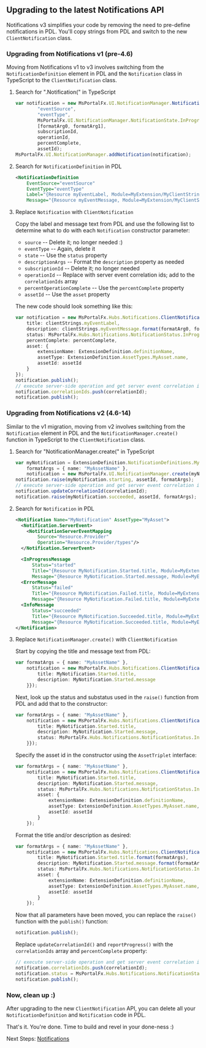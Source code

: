 
## Upgrading to the latest Notifications API

Notifications v3 simplifies your code by removing the need to pre-define notifications in PDL. You'll copy strings from PDL and switch to the new `ClientNotification` class.

### Upgrading from Notifications v1 (pre-4.6)

Moving from Notifications v1 to v3 involves switching from the `NotificationDefinition` element in PDL and the `Notification` class in TypeScript to the `ClientNotification` class.

1. Search for ".Notification(" in TypeScript

   ```ts
   var notification = new MsPortalFx.UI.NotificationManager.Notification(
           "eventSource",
           "eventType",
           MsPortalFx.UI.NotificationManager.NotificationState.InProgress,
           [formatArg0, formatArg1],
           subscriptionId,
           operationId,
           percentComplete,
           assetId);
   MsPortalFx.UI.NotificationManager.addNotification(notification);
   ```

2. Search for `NotificationDefinition` in PDL

   ```xml
   <NotificationDefinition
       EventSource="eventSource"
       EventType="eventType"
       Label="{Resource myEventLabel, Module=MyExtension/MyClientStrings}"
       Message="{Resource myEventMessage, Module=MyExtension/MyClientStrings}" />
   ```

3. Replace `Notification` with `ClientNotification`

   Copy the label and message text from PDL and use the following list to determine what to do with each `Notification` constructor parameter:

   - `source` -- Delete it; no longer needed :)
   - `eventType` -- Again, delete it
   - `state` -- Use the `status` property
   - `descriptionArgs` -- Format the `description` property as needed
   - `subscriptionId` -- Delete it; no longer needed
   - `operationId` -- Replace with server event correlation ids; add to the `correlationIds` array
   - `percentOperationComplete` -- Use the `percentComplete` property
   - `assetId` -- Use the `asset` property

   The new code should look something like this:

   ```ts
   var notification = new MsPortalFx.Hubs.Notifications.ClientNotification({
       title: clientStrings.myEventLabel,
       description: clientStrings.myEventMessage.format(formatArg0, formatArg1),
       status: MsPortalFx.Hubs.Notifications.NotificationStatus.InProgress,
       percentComplete: percentComplete,
       asset: {
           extensionName: ExtensionDefinition.definitionName,
           assetType: ExtensionDefinition.AssetTypes.MyAsset.name,
           assetId: assetId
       }
   });
   notification.publish();
   // execute server-side operation and get server event correlation id
   notification.correlationIds.push(correlationId);
   notification.publish();
   ```


### Upgrading from Notifications v2 (4.6-14)

Similar to the v1 migration, moving from v2 involves switching from the `Notification` element in PDL and the `NotificationManager.create()` function in TypeScript to the `ClientNotification` class.

1. Search for "NotificationManager.create(" in TypeScript

   ```ts
   var myNotification = ExtensionDefinition.NotificationDefinitions.MyNotification,
       formatArgs = { name: "MyAssetName" },
       notification = new MsPortalFx.UI.NotificationManager.create(myNotification.name);
   notification.raise(myNotification.starting, assetId, formatArgs);
   // execute server-side operation and get server event correlation id
   notification.updateCorrelationId(correlationId);
   notification.raise(myNotification.succeeded, assetId, formatArgs);
   ```

2. Search for `Notification` in PDL

   ```xml
   <Notification Name="MyNotification" AssetType="MyAsset">
     <Notification.ServerEvent>
       <NotificationServerEventMapping
           Source="Resource.Provider"
           Operation="Resource.Provider/types"/>
     </Notification.ServerEvent>

     <InProgressMessage
         Status="started"
         Title="{Resource MyNotification.Started.title, Module=MyExtension/MyClientStrings}"
         Message="{Resource MyNotification.Started.message, Module=MyExtension/MyClientStrings}"/>
     <ErrorMessage
         Status="failed"
         Title="{Resource MyNotification.Failed.title, Module=MyExtension/MyClientStrings}"
         Message="{Resource MyNotification.Failed.title, Module=MyExtension/MyClientStrings}"/>
     <InfoMessage
         Status="succeeded"
         Title="{Resource MyNotification.Succeeded.title, Module=MyExtension/MyClientStrings}"
         Message="{Resource MyNotification.Succeeded.title, Module=MyExtension/MyClientStrings}"/>
   </Notification>
   ```

3. Replace `NotificationManager.create()` with `ClientNotification`

   Start by copying the title and message text from PDL:

   ```ts
   var formatArgs = { name: "MyAssetName" },
       notification = new MsPortalFx.Hubs.Notifications.ClientNotification({
           title: MyNotification.Started.title,
           description: MyNotification.Started.message
       }});
   ```

   Next, look up the status and substatus used in the `raise()` function from PDL and add that to the constructor:

   ```ts
   var formatArgs = { name: "MyAssetName" },
       notification = new MsPortalFx.Hubs.Notifications.ClientNotification({
           title: MyNotification.Started.title,
           description: MyNotification.Started.message,
           status: MsPortalFx.Hubs.Notifications.NotificationStatus.InProgress
       }});
   ```

   Specify the asset id in the constructor using the `AssetTriplet` interface:

   ```ts
   var formatArgs = { name: "MyAssetName" },
       notification = new MsPortalFx.Hubs.Notifications.ClientNotification({
           title: MyNotification.Started.title,
           description: MyNotification.Started.message,
           status: MsPortalFx.Hubs.Notifications.NotificationStatus.InProgress,
           asset: {
               extensionName: ExtensionDefinition.definitionName,
               assetType: ExtensionDefinition.AssetTypes.MyAsset.name,
               assetId: assetId
           }
       });
   ```

   Format the title and/or description as desired:

   ```ts
   var formatArgs = { name: "MyAssetName" },
       notification = new MsPortalFx.Hubs.Notifications.ClientNotification({
           title: MyNotification.Started.title.format(formatArgs),
           description: MyNotification.Started.message.format(formatArgs),
           status: MsPortalFx.Hubs.Notifications.NotificationStatus.InProgress,
           asset: {
               extensionName: ExtensionDefinition.definitionName,
               assetType: ExtensionDefinition.AssetTypes.MyAsset.name,
               assetId: assetId
           }
       });
   ```

   Now that all parameters have been moved, you can replace the `raise()` function with the `publish()` function:

   ```ts
   notification.publish();
   ```

   Replace `updateCorrelationId()` and `reportProgress()` with the `correlationIds` array and `percentComplete` property:

   ```ts
   // execute server-side operation and get server event correlation id
   notification.correlationIds.push(correlationId);
   notification.status = MsPortalFx.Hubs.Notifications.NotificationStatus.Information;
   notification.publish();
   ```


### Now, clean up :)

After upgrading to the new `ClientNotification` API, you can delete all your `NotificationDefinition` and `Notification` code in PDL.

That's it. You're done. Time to build and revel in your done-ness :)


Next Steps: [Notifications](portalfx-notifications.md)

[notification]: ../media/portalfx-notifications/notifications.png
